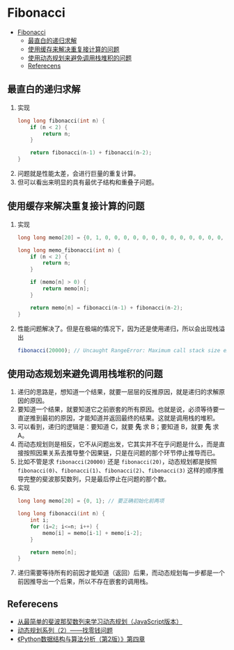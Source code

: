 # Fibonacci


<!-- TOC -->

- [Fibonacci](#fibonacci)
    - [最直白的递归求解](#最直白的递归求解)
    - [使用缓存来解决重复接计算的问题](#使用缓存来解决重复接计算的问题)
    - [使用动态规划来避免调用栈堆积的问题](#使用动态规划来避免调用栈堆积的问题)
    - [Referecens](#referecens)

<!-- /TOC -->


## 最直白的递归求解
1. 实现
    ```cpp
    long long fibonacci(int n) {
        if (n < 2) {
            return n;
        }

        return fibonacci(n-1) + fibonacci(n-2);
    }
    ```
2. 问题就是性能太差，会进行巨量的重复计算。
3. 但可以看出来明显的具有最优子结构和重叠子问题。


## 使用缓存来解决重复接计算的问题
1. 实现
    ```cpp
    long long memo[20] = {0, 1, 0, 0, 0, 0, 0, 0, 0, 0, 0, 0, 0, 0, 0, 0, 0, 0, 0, 0};

    long long memo_fibonacci(int n) {
        if (n < 2) {
            return n;
        }

        if (memo[n] > 0) {
            return memo[n];
        }

        return memo[n] = fibonacci(n-1) + fibonacci(n-2);
    }
    ```
2. 性能问题解决了。但是在极端的情况下，因为还是使用递归，所以会出现栈溢出
    ```js
    fibonacci(20000); // Uncaught RangeError: Maximum call stack size exceeded
    ```


## 使用动态规划来避免调用栈堆积的问题
1. 递归的思路是，想知道一个结果，就要一层层的反推原因，就是递归的求解原因的原因。
2. 要知道一个结果，就要知道它之前嵌套的所有原因。也就是说，必须等待要一直逆推到最初的原因，才能知道并返回最终的结果。这就是调用栈的堆积。
3. 可以看到，递归的逻辑是：要知道 C，就要 **先** 求 B；要知道 B，就要 **先** 求 A。
4. 而动态规划则是相反，它不从问题出发，它其实并不在乎问题是什么，而是直接按照因果关系去推导整个因果链，只是在问题的那个环节停止推导而已。
5. 比如不管是求 `fibonacci(20000)` 还是 `fibonacci(20)`，动态规划都是按照 `fibonacci(0)`、`fibonacci(1)`、`fibonacci(2)`、`fibonacci(3)` 这样的顺序推导完整的斐波那契数列，只是最后停止在问题的那个数。
6. 实现
    ```cpp
    long long memo[20] = {0, 1}; // 要正确初始化前两项

    long long fibonacci(int n) {
        int i;
        for (i=2; i<=n; i++) {
            memo[i] = memo[i-1] + memo[i-2];
        }

        return memo[n];
    }
    ```
7. 递归需要等待所有的前因才能知道（返回）后果，而动态规划每一步都是一个前因推导出一个后果，所以不存在嵌套的调用栈。


## Referecens
* [从最简单的斐波那契数列来学习动态规划（JavaScript版本）](https://developer.51cto.com/art/202005/616273.htm)
* [动态规划系列（2）——找零钱问题](https://www.jianshu.com/p/9ea65dd9e792)
* [《Python数据结构与算法分析（第2版）》第四章](https://book.douban.com/subject/34785178/)